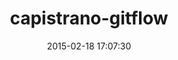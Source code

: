 ---
layout: post
title:  "capistrano-gitflow"
repo:   "technicalpickles/capistrano-gitflow"
date:   2015-02-18 17:07:30
gemurl: http://github.com/technicalpickles/capistrano-gitflow
---